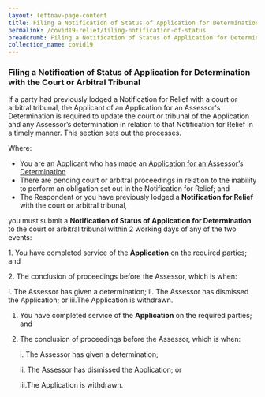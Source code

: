 ```yaml
---
layout: leftnav-page-content
title: Filing a Notification of Status of Application for Determination with the Court or Arbitral Tribunal 
permalink: /covid19-relief/filing-notification-of-status
breadcrumb: Filing a Notification of Status of Application for Determination with the Court or Arbitral Tribunal 
collection_name: covid19
---
```

### Filing a Notification of Status of Application for Determination with the Court or Arbitral Tribunal  ### 

If a party had previously lodged a Notification for Relief with a court or arbitral tribunal, the Applicant of an Application for an Assessor's Determination is required to update the court or tribunal of the Application and any Assessor’s determination in relation to that Notification for Relief in a timely manner.  This section sets out the processes.

Where: 
* You are an Applicant who has made an [Application for an Assessor’s Determination](/covid19-relief/application-for-assessor)
* There are pending court or arbitral proceedings in relation to the inability to perform an obligation set out in the Notification for Relief; and
* The Respondent or you have previously lodged a <b>Notification for Relief</b> with the court or arbitral tribunal, 

you must submit a <b>Notification of Status of Application for Determination</b> to the court or arbitral tribunal within 2 working days of any of the two events: 
<p margin="10px">1. You have completed service of the <b>Application</b> on the required parties; and</p>
<p margin="10px">2. The conclusion of proceedings before the Assessor, which is when: </p>
	i. The Assessor has given a determination;
	ii. The Assessor has dismissed the Application; or
	iii.The Application is withdrawn. 

1. You have completed service of the <b>Application</b> on the required parties; and
2. The conclusion of proceedings before the Assessor, which is when:

	i. The Assessor has given a determination;
	
	ii. The Assessor has dismissed the Application; or
	
	iii.The Application is withdrawn.
